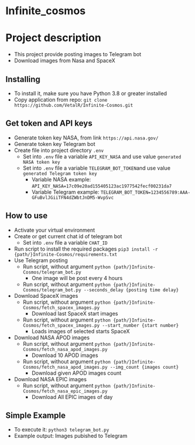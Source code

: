 # Infinite_cosmos

# Project description
* This project provide posting images to Telegram bot
* Download images from Nasa and SpaceX

## Installing
* To install it, make sure you have Python 3.8 or greater installed
* Copy application from repo: 
`git clone https://github.com/VetalR/Infinite-Cosmos.git`

## Get token and API keys
* Generate token key NASA, from link `https://api.nasa.gov/`
* Generate token key Telegram bot
* Create file into project directory `.env`
  * Set into `.env` file a variable `API_KEY_NASA` and use value `generated NASA token key`
  * Set into `.env` file a variable `TELEGRAM_BOT_TOKEN`and use value `generated Telegram token key`
    * Variable NASA example: `API_KEY_NASA=17c09e20ad155405123ac1977542fecf00231da7`
    * Variable Telegram example: `TELEGRAM_BOT_TOKEN=1234556789:AAA-GFuBvlJGiiTFN4dZWbtJnDM5-WvpSvc`

## How to use
* Activate your virtual environment
* Create or get current chat id of telegram bot 
  * Set into `.env` file a variable `CHAT_ID`
* Run script to install the required packages `pip3 install -r {path/}Infinite-Cosmos/requirements.txt`
* Use Telegram posting
  * Run script, without argument ``python {path/}Infinite-Cosmos/telegram_bot.py``
    * One image will be post every 4 hours
  * Run script, without argument ``python {path/}Infinite-Cosmos/telegram_bot.py --seconds_delay {posting time delay}``
* Download SpaceX images
  * Run script, without argument ``python {path/}Infinite-Cosmos/fetch_spacex_images.py``
    * Download last SpaceX start images
  * Run script, without argument ``python {path/}Infinite-Cosmos/fetch_spacex_images.py --start_number {start number}``
    * Loads images of selected starts SpaceX
* Download NASA APOD images
  * Run script, without argument ``python {path/}Infinite-Cosmos/fetch_nasa_apod_images.py``
    * Download 10 APOD images
  * Run script, without argument ``python {path/}Infinite-Cosmos/fetch_nasa_apod_images.py --img_count {images count}``
    * Download given APOD images count
* Download NASA EPIC images
  * Run script, without argument ``python {path/}Infinite-Cosmos/fetch_nasa_epic_images.py``
    * Download All EPIC images of day

## Simple Example
* To execute it: ``python3 telegram_bot.py``
* Example output: Images pubished to Telegram